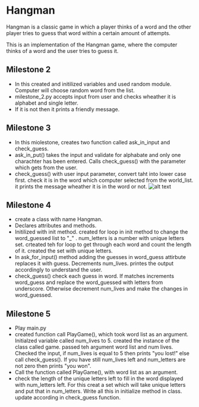 
# Hangman
Hangman is a classic game in which a player thinks of a word and the other player tries to guess that word within a certain amount of attempts.

This is an implementation of the Hangman game, where the computer thinks of a word and the user tries to guess it. 



## Milestone 2
- In this created and initilized variables and used random module. Computer will choose random word from the list.
- milestone_2.py accepts input from user and checks wheather it is alphabet and single letter.
- If it is not then it prints a friendly message.

## Milestone 3
- In this miolestone, creates two function called ask_in_input and check_guess.
- ask_in_put() takes the input and validate for alphabate and only one charachter has been entered.
  Calls check_guess() with the parameter which gets from the user.
- check_guess() with user input parameter, convert taht into lower case first. check it is in the word which computer selected   from the world_list.
it prints the message wheather it is in the word or not.
![alt text](https://replit.com/cdn-cgi/image/quality=80,metadata=copyright,format=auto/https://storage.googleapis.com/replit/images/1585940175021_39360a4db2b546a4455230a428a321de.png)
## Milestone 4
- create a class with name Hangman.
- Declares attributes and methods.
- Initilized with init method. created for loop in init method to change the word_guessed list to "_" . num_letters is a number with unique letters set. crteated teh for loop to get through each word and count the length of it. created the set with unique letters. 
- In ask_for_input() method adding the guesses in word_guess attirbute replaces it with guess. Decrements num_lives. printes the output accordingly to understand the user.
- check_guess() check each guess in word. If matches increments word_guess and replace the word_guessed with letters from underscore. Otherwise decrement num_lives and make the changes in word_guessed. 
## Milestone 5
- Play main.py
- created function call PlayGame(), which took word list as an argument. Initialzed variable called num_lives to 5. created the instance of the class called game. passed teh argument word list and num lives. Checked the input, if num_lives is equal to 5 then prints "you lost!" else call check_guess(). If you have still num_lives left and num_letters are not zero then prints "you won". 
 - Call the function called PlayGame(), with word list as an argument.
 - check the length of the unique letters left to fill in the word displayed with num_letters left. For this creat a set which will take unique letters and put that in num_letters. Write all this in initialize method in class. update according in check_guess function.
